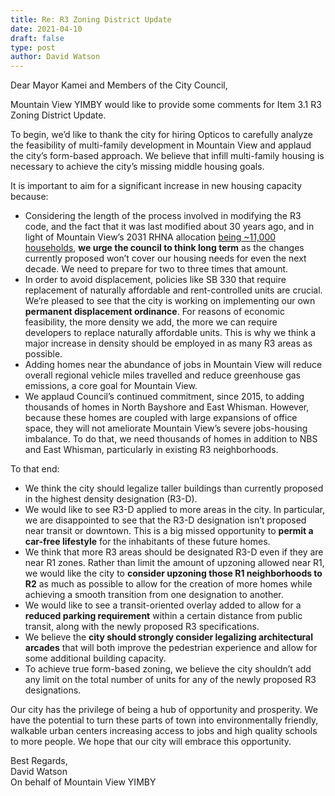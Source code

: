 ```yaml
---
title: Re: R3 Zoning District Update
date: 2021-04-10
draft: false
type: post
author: David Watson
---
```


Dear Mayor Kamei and Members of the City Council,  
  
Mountain View YIMBY would like to provide some comments for Item 3.1 R3 Zoning District Update.  
  
To begin, we’d like to thank the city for hiring Opticos to carefully analyze the feasibility of multi-family development in Mountain View and applaud the city’s form-based approach. We believe that infill multi-family housing is necessary to achieve the city’s missing middle housing goals.  
  
It is important to aim for a significant increase in new housing capacity because:  
  
- Considering the length of the process involved in modifying the R3 code, and the fact that it was last modified about 30 years ago, and in light of Mountain View’s 2031 RHNA allocation [being ~11,000 households], **we urge the council to think long term** as the changes currently proposed won’t cover our housing needs for even the next decade. We need to prepare for two to three times that amount.  
- In order to avoid displacement, policies like SB 330 that require replacement of naturally affordable and rent-controlled units are crucial. We’re pleased to see that the city is working on implementing our own **permanent displacement ordinance**. For reasons of economic feasibility, the more density we add, the more we can require developers to replace naturally affordable units. This is why we think a major increase in density should be employed in as many R3 areas as possible.  
- Adding homes near the abundance of jobs in Mountain View will reduce overall regional vehicle miles travelled and reduce greenhouse gas emissions, a core goal for Mountain View.  
- We applaud Council’s continued commitment, since 2015, to adding thousands of homes in North Bayshore and East Whisman. However, because these homes are coupled with large expansions of office space, they will not ameliorate Mountain View’s severe jobs-housing imbalance. To do that, we need thousands of homes in addition to NBS and East Whisman, particularly in existing R3 neighborhoods.  
  
To that end:  
  
- We think the city should legalize taller buildings than currently proposed in the highest density designation (R3-D).  
- We would like to see R3-D applied to more areas in the city. In particular, we are disappointed to see that the R3-D designation isn’t proposed near transit or downtown. This is a big missed opportunity to **permit a car-free lifestyle** for the inhabitants of these future homes.  
- We think that more R3 areas should be designated R3-D even if they are near R1 zones. Rather than limit the amount of upzoning allowed near R1, we would like the city to **consider upzoning those R1 neighborhoods to R2** as much as possible to allow for the creation of more homes while achieving a smooth transition from one designation to another.  
- We would like to see a transit-oriented overlay added to allow for a **reduced parking requirement** within a certain distance from public transit, along with the newly proposed R3 specifications.  
- We believe the **city should strongly consider legalizing architectural arcades** that will both improve the pedestrian experience and allow for some additional building capacity.  
- To achieve true form-based zoning, we believe the city shouldn’t add any limit on the total number of units for any of the newly proposed R3 designations.  
  
Our city has the privilege of being a hub of opportunity and prosperity. We have the potential to turn these parts of town into environmentally friendly, walkable urban centers increasing access to jobs and high quality schools to more people. We hope that our city will embrace this opportunity.  
  
Best Regards,  
David Watson  
On behalf of Mountain View YIMBY

[being ~11,000 households]:http://mtc.legistar.com/gateway.aspx?M=F&ID=b547861f-afea-4e4a-b73f-7aabb6c9249a.pdf